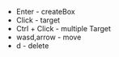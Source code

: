 * Enter - createBox
* Click - target
* Ctrl + Click - multiple Target
* wasd,arrow - move
* d - delete
